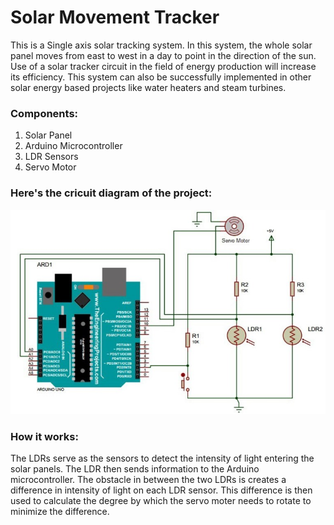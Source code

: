 # Solar Movement Tracker

This is a Single axis solar tracking system. In this system, the whole solar panel moves from east to west in a day to point in the direction of the sun. Use of a solar tracker circuit in the field of energy production will increase its efficiency. This system can also be successfully implemented in other solar energy based projects like water heaters and steam turbines.
### Components:
1. Solar Panel
2. Arduino Microcontroller
3. LDR Sensors
4. Servo Motor
### Here's the cricuit diagram of the project:
![](images/Circuit_Diagram.jpg)
### How it works:
The LDRs serve as the sensors to detect the intensity of light entering the solar panels. The LDR then sends information to the Arduino microcontroller. The obstacle in between the two LDRs is creates a difference in intensity of light on each LDR sensor. This difference is then used to calculate the degree by which the servo moter needs to rotate to minimize the difference. 
